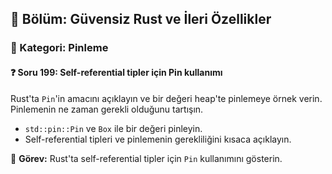 ## 📘 Bölüm: Güvensiz Rust ve İleri Özellikler  
### 🔹 Kategori: Pinleme  
#### ❓ Soru 199: Self-referential tipler için Pin kullanımı

Rust'ta `Pin`'in amacını açıklayın ve bir değeri heap'te pinlemeye örnek verin. Pinlemenin ne zaman gerekli olduğunu tartışın.

- `std::pin::Pin` ve `Box` ile bir değeri pinleyin.
- Self-referential tipleri ve pinlemenin gerekliliğini kısaca açıklayın.

🔧 **Görev:** Rust'ta self-referential tipler için `Pin` kullanımını gösterin.
